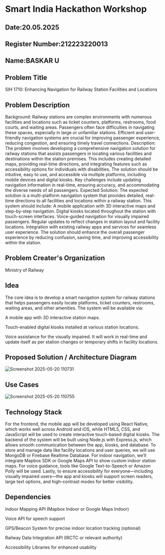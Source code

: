 # Smart India Hackathon Workshop
## Date:20.05.2025
## Register Number:212223220013
## Name:BASKAR U
## Problem Title
SIH 1710: Enhancing Navigation for Railway Station Facilities and Locations
## Problem Description
Background: Railway stations are complex environments with numerous facilities and locations such as ticket counters, platforms, restrooms, food courts, and waiting areas. Passengers often face difficulties in navigating these spaces, especially in large or unfamiliar stations. Efficient and user-friendly navigation systems are crucial for improving passenger experience, reducing congestion, and ensuring timely travel connections. Description: The problem involves developing a comprehensive navigation solution for railway stations that assists passengers in locating various facilities and destinations within the station premises. This includes creating detailed maps, providing real-time directions, and integrating features such as accessibility options for individuals with disabilities. The solution should be intuitive, easy to use, and accessible via multiple platforms, including mobile devices and digital kiosks. Key challenges include updating navigation information in real-time, ensuring accuracy, and accommodating the diverse needs of all passengers. Expected Solution: The expected solution is a multi-platform navigation system that provides detailed, real-time directions to all facilities and locations within a railway station. This system should include: A mobile application with 3D interactive maps and step-by-step navigation. Digital kiosks located throughout the station with touch-screen interfaces. Voice-guided navigation for visually impaired passengers. Regular updates to reflect changes in station layout and facility locations. Integration with existing railway apps and services for seamless user experience. The solution should enhance the overall passenger experience by reducing confusion, saving time, and improving accessibility within the station.

## Problem Creater's Organization
Ministry of Railway

## Idea
The core idea is to develop a smart navigation system for railway stations that helps passengers easily locate platforms, ticket counters, restrooms, waiting areas, and other amenities. The system will be available via:

A mobile app with 3D interactive station maps.

Touch-enabled digital kiosks installed at various station locations.

Voice assistance for the visually impaired. It will work in real-time and update itself as per station changes or temporary shifts in facility locations.

## Proposed Solution / Architecture Diagram
![Screenshot 2025-05-20 110731](https://github.com/user-attachments/assets/c402e358-d795-47d1-ac83-64858a8cac5c)

## Use Cases
![Screenshot 2025-05-20 110755](https://github.com/user-attachments/assets/9158ab00-a1a2-43bd-922c-e2e87168e02c)



## Technology Stack
For the frontend, the mobile app will be developed using React Native, which works well across Android and iOS, while HTML5, CSS, and JavaScript will be used to create interactive touch-based digital kiosks. The backend of the system will be built using Node.js with Express.js, which allows smooth communication between the app, kiosks, and database. To store and manage data like facility locations and user queries, we will use MongoDB or Firebase Realtime Database. For indoor navigation, we’ll integrate Mapbox SDK or Google Maps API to show custom indoor station maps. For voice guidance, tools like Google Text-to-Speech or Amazon Polly will be used. Lastly, to ensure accessibility for everyone—including visually impaired users—the app and kiosks will support screen readers, large text options, and high-contrast modes for better visibility.



## Dependencies
Indoor Mapping API (Mapbox Indoor or Google Maps Indoor)

Voice API for speech support

GPS/Beacon System for precise indoor location tracking (optional)

Railway Data Integration API (IRCTC or relevant authority)

Accessibility Libraries for enhanced usability
